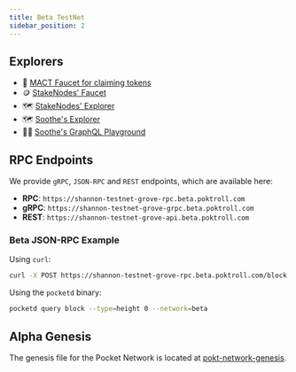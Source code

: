```yaml
---
title: Beta TestNet
sidebar_position: 2
---
```


## Explorers

- 🚰 [MACT Faucet for claiming tokens](https://faucet.beta.testnet.pokt.network/mact/)
- 🪙 [StakeNodes' Faucet](https://faucet.beta.testnet.pokt.network/pokt/)
- 🗺️ [StakeNodes' Explorer](https://explorer.pocket.network/pocket-beta)
- 🗺️ [Soothe's Explorer](https://shannon-beta.trustsoothe.io)
- 👨‍💻 [Soothe's GraphQL Playground](https://shannon-beta-api.trustsoothe.io/)

## RPC Endpoints

We provide `gRPC`, `JSON-RPC` and `REST` endpoints, which are available here:

- **RPC**: `https://shannon-testnet-grove-rpc.beta.poktroll.com`
- **gRPC**: `https://shannon-testnet-grove-grpc.beta.poktroll.com`
- **REST**: `https://shannon-testnet-grove-api.beta.poktroll.com`

### Beta JSON-RPC Example

Using `curl`:

```bash
curl -X POST https://shannon-testnet-grove-rpc.beta.poktroll.com/block
```

Using the `pocketd` binary:

```bash
pocketd query block --type=height 0 --network=beta
```

## Alpha Genesis

The genesis file for the Pocket Network is located at [pokt-network-genesis](https://github.com/pokt-network/pocket-network-genesis/tree/master/shannon/testnet-beta).
